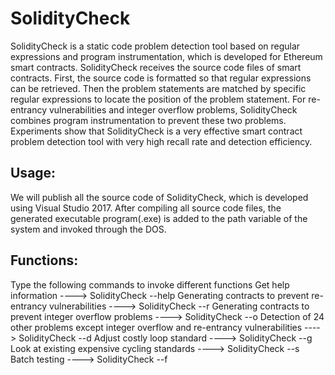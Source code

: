 SolidityCheck
=============
SolidityCheck is a static code problem detection tool based on regular expressions and program instrumentation, which is developed for Ethereum smart contracts. SolidityCheck receives the source code files of smart contracts. First, the source code is formatted so that regular expressions can be retrieved. Then the problem statements are matched by specific regular expressions to locate the position of the problem statement. For re-entrancy vulnerabilities and integer overflow problems, SolidityCheck combines program instrumentation to prevent these two problems. Experiments show that SolidityCheck is a very effective smart contract problem detection tool with very high recall rate and detection efficiency.

Usage:
------
We will publish all the source code of SolidityCheck, which is developed using Visual Studio 2017. 
After compiling all source code files, the generated executable program(.exe) is added to the path 
variable of the system and invoked through the DOS.

Functions:
----------
Type the following commands to invoke different functions
Get help information	---->		SolidityCheck --help
Generating contracts to prevent re-entrancy vulnerabilities		---->		SolidityCheck --r
Generating contracts to prevent integer overflow problems		---->		SolidityCheck --o
Detection of 24 other problems except integer overflow and re-entrancy vulnerabilities		---->		SolidityCheck --d
Adjust costly loop standard		---->		SolidityCheck --g
Look at existing expensive cycling standards		---->		SolidityCheck --s
Batch testing		---->		SolidityCheck --f


